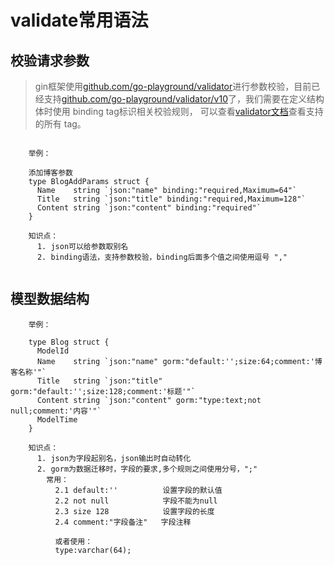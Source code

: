# validate常用语法


## 校验请求参数

>gin框架使用[github.com/go-playground/validator](github.com/go-playground/validator)进行参数校验，目前已经支持[github.com/go-playground/validator/v10](github.com/go-playground/validator/v10)了，我们需要在定义结构体时使用 binding tag标识相关校验规则，
可以查看[validator文档](https://pkg.go.dev/github.com/go-playground/validator#hdr-Baked_In_Validators_and_Tags)查看支持的所有 tag。

```
    
    举例：
    
    添加博客参数
    type BlogAddParams struct {
      Name    string `json:"name" binding:"required,Maximum=64"`
      Title   string `json:"title" binding:"required,Maximum=128"`
      Content string `json:"content" binding:"required"`
    }
    
    知识点：
      1. json可以给参数取别名
      2. binding语法，支持参数校验，binding后面多个值之间使用逗号 ","
  
```

## 模型数据结构
```
    举例：
    
    type Blog struct {
      ModelId
      Name    string `json:"name" gorm:"default:'';size:64;comment:'博客名称'"`
      Title   string `json:"title" gorm:"default:'';size:128;comment:'标题'"`
      Content string `json:"content" gorm:"type:text;not null;comment:'内容'"`
      ModelTime
    }
    
    知识点：
      1. json为字段起别名，json输出时自动转化
      2. gorm为数据迁移时，字段的要求,多个规则之间使用分号，";"
        常用：
          2.1 default:''          设置字段的默认值
          2.2 not null            字段不能为null
          2.3 size 128            设置字段的长度
          2.4 comment:"字段备注"   字段注释
          
          或者使用：
          type:varchar(64);
          
```
